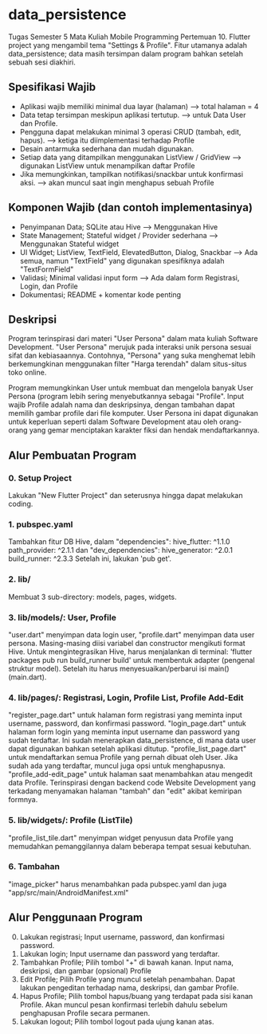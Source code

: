 # data_persistence

Tugas Semester 5 Mata Kuliah Mobile Programming Pertemuan 10. 
Flutter project yang mengambil tema "Settings & Profile".
Fitur utamanya adalah data_persistence; data masih tersimpan dalam program bahkan setelah sebuah sesi diakhiri.

## Spesifikasi Wajib
- Aplikasi wajib memiliki minimal dua layar (halaman) --> total halaman = 4
- Data tetap tersimpan meskipun aplikasi tertutup. --> untuk Data User dan Profile. 
- Pengguna dapat melakukan minimal 3 operasi CRUD (tambah, edit, hapus). --> ketiga itu diimplementasi terhadap Profile
- Desain antarmuka sederhana dan mudah digunakan.
- Setiap data yang ditampilkan menggunakan ListView / GridView --> digunakan ListView untuk menampilkan daftar Profile
- Jika memungkinkan, tampilkan notifikasi/snackbar untuk konfirmasi aksi. --> akan muncul saat ingin menghapus sebuah Profile

## Komponen Wajib (dan contoh implementasinya)
- Penyimpanan Data; SQLite atau Hive --> Menggunakan Hive
- State Management; Stateful widget / Provider sederhana --> Menggunakan Stateful widget
- UI Widget; ListView, TextField, ElevatedButton, Dialog, Snackbar --> Ada semua, namun "TextField" yang digunakan spesifiknya adalah "TextFormField"
- Validasi; Minimal validasi input form --> Ada dalam form Registrasi, Login, dan Profile
- Dokumentasi; README + komentar kode penting

## Deskripsi

Program terinspirasi dari materi "User Persona" dalam mata kuliah Software Development.
"User Persona" merujuk pada interaksi unik persona sesuai sifat dan kebiasaannya. 
Contohnya, "Persona" yang suka menghemat lebih berkemungkinan menggunakan filter "Harga terendah" dalam situs-situs toko online.

Program memungkinkan User untuk membuat dan mengelola banyak User Persona (program lebih sering menyebutkannya sebagai "Profile".
Input wajib Profile adalah nama dan deskripsinya, dengan tambahan dapat memilih gambar profile dari file komputer.
User Persona ini dapat digunakan untuk keperluan seperti dalam Software Development atau oleh orang-orang yang gemar menciptakan karakter fiksi dan hendak mendaftarkannya.

## Alur Pembuatan Program

### 0. Setup Project
Lakukan "New Flutter Project" dan seterusnya hingga dapat melakukan coding.
### 1. pubspec.yaml
Tambahkan fitur DB Hive,
dalam "dependencies":
hive_flutter: ^1.1.0
path_provider: ^2.1.1
dan "dev_dependencies":
hive_generator: ^2.0.1
build_runner: ^2.3.3
Setelah ini, lakukan 'pub get'.
### 2. lib/
Membuat 3 sub-directory: models, pages, widgets.
### 3. lib/models/: User, Profile
"user.dart" menyimpan data login user, "profile.dart" menyimpan data user persona.
Masing-masing diisi variabel dan constructor mengikuti format Hive.
Untuk mengintegrasikan Hive, harus menjalankan di terminal: 'flutter packages pub run build_runner build' untuk membentuk adapter (pengenal struktur model).
Setelah itu harus menyesuaikan/perbarui isi main() (main.dart).
### 4. lib/pages/: Registrasi, Login, Profile List, Profile Add-Edit
"register_page.dart" untuk halaman form registrasi yang meminta input username, password, dan konfirmasi password.
"login_page.dart" untuk halaman form login yang meminta input username dan password yang sudah terdaftar. Ini sudah menerapkan data_persistence, di mana data user dapat digunakan bahkan setelah aplikasi ditutup.
"profile_list_page.dart" untuk mendaftarkan semua Profile yang pernah dibuat oleh User. Jika sudah ada yang terdaftar, muncul juga opsi untuk menghapusnya.
"profile_add-edit_page" untuk halaman saat menambahkan atau mengedit data Profile. Terinspirasi dengan backend code Website Development yang terkadang menyamakan halaman "tambah" dan "edit" akibat kemiripan formnya.
### 5. lib/widgets/: Profile (ListTile)
"profile_list_tile.dart" menyimpan widget penyusun data Profile yang memudahkan pemanggilannya dalam beberapa tempat sesuai kebutuhan.
### 6. Tambahan
"image_picker" harus menambahkan pada pubspec.yaml dan juga "app/src/main/AndroidManifest.xml"

## Alur Penggunaan Program

0. Lakukan registrasi; Input username, password, dan konfirmasi password.
1. Lakukan login; Input username dan password yang terdaftar.
2. Tambahkan Profile; Pilih tombol "+" di bawah kanan. Input nama, deskripsi, dan gambar (opsional) Profile
3. Edit Profile; Pilih Profile yang muncul setelah penambahan. Dapat lakukan pengeditan terhadap nama, deskripsi, dan gambar Profile. 
4. Hapus Profile; Pilih tombol hapus/buang yang terdapat pada sisi kanan Profile. Akan muncul pesan konfirmasi terlebih dahulu sebelum penghapusan Profile secara permanen.
5. Lakukan logout; Pilih tombol logout pada ujung kanan atas.